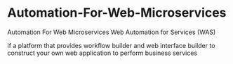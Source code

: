 # Automation-For-Web-Microservices
Automation  For Web Microservices
Web Automation for Services (WAS)

if a platform that provides workflow builder and web interface builder
to construct your own web application to perform business services
